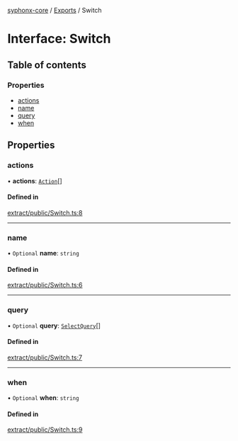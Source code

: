 [syphonx-core](../README.md) / [Exports](../modules.md) / Switch

# Interface: Switch

## Table of contents

### Properties

- [actions](Switch.md#actions)
- [name](Switch.md#name)
- [query](Switch.md#query)
- [when](Switch.md#when)

## Properties

### actions

• **actions**: [`Action`](../modules.md#action)[]

#### Defined in

[extract/public/Switch.ts:8](https://github.com/dtempx/syphonx-core/blob/6f11d82/extract/public/Switch.ts#L8)

___

### name

• `Optional` **name**: `string`

#### Defined in

[extract/public/Switch.ts:6](https://github.com/dtempx/syphonx-core/blob/6f11d82/extract/public/Switch.ts#L6)

___

### query

• `Optional` **query**: [`SelectQuery`](../modules.md#selectquery)[]

#### Defined in

[extract/public/Switch.ts:7](https://github.com/dtempx/syphonx-core/blob/6f11d82/extract/public/Switch.ts#L7)

___

### when

• `Optional` **when**: `string`

#### Defined in

[extract/public/Switch.ts:9](https://github.com/dtempx/syphonx-core/blob/6f11d82/extract/public/Switch.ts#L9)
